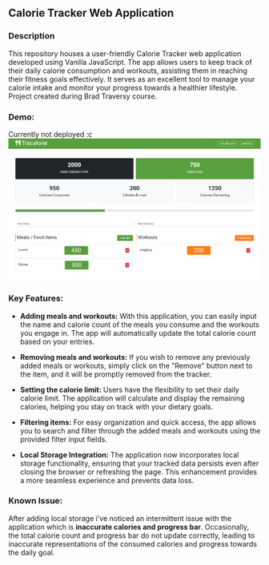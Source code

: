 ## Calorie Tracker Web Application

### Description

This repository houses a user-friendly Calorie Tracker web application developed using Vanilla JavaScript. The app allows users to keep track of their daily calorie consumption and workouts, assisting them in reaching their fitness goals effectively. It serves as an excellent tool to manage your calorie intake and monitor your progress towards a healthier lifestyle. Project created during Brad Traversy course.

### Demo:

Currently not deployed :c
![Screen projektu](Tracalorie.png)

### Key Features:

- **Adding meals and workouts:** With this application, you can easily input the name and calorie count of the meals you consume and the workouts you engage in. The app will automatically update the total calorie count based on your entries.

- **Removing meals and workouts:** If you wish to remove any previously added meals or workouts, simply click on the "Remove" button next to the item, and it will be promptly removed from the tracker.

- **Setting the calorie limit:** Users have the flexibility to set their daily calorie limit. The application will calculate and display the remaining calories, helping you stay on track with your dietary goals.

- **Filtering items:** For easy organization and quick access, the app allows you to search and filter through the added meals and workouts using the provided filter input fields.

- **Local Storage Integration:** The application now incorporates local storage functionality, ensuring that your tracked data persists even after closing the browser or refreshing the page. This enhancement provides a more seamless experience and prevents data loss.

### Known Issue:
After adding local storage i've noticed an intermittent issue with the application which is  **inaccurate calories and progress bar**. Occasionally, the total calorie count and progress bar do not update correctly, leading to inaccurate representations of the consumed calories and progress towards the daily goal.